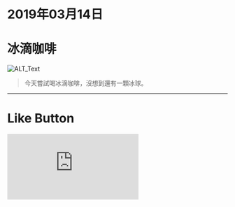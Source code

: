 # 2019年03月14日
# 冰滴咖啡

![ALT_Text](https://lazyteatime.github.io/2019/2019-03-14/icedripcoffee.jpg)

>今天嘗試喝冰滴咖啡，沒想到還有一顆冰球。

* * *

# Like Button

  <iframe class="lc-margin-top-64 lc-margin-bottom-32 lc-mobile" data-v-b66e9a5a="" frameborder="0" src="https://button.like.co/in/embed/lazy_tea_time/button?referrer=https://lazyteatime.github.io/2019/2019-03-14/2019-03-14&amp;type=wp"> </iframe>
